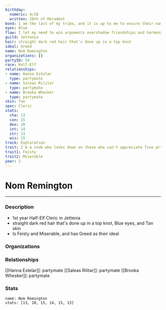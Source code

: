 ```yaml
---
birthday:
  numeric: 4/28
  written: 28th of Moradent
bond: I am the last of my tribe, and it is up to me to ensure their names enter legend.
eyes: Blue
flaw: I let my need to win arguments overshadow friendships and harmony.
guild: Jettenia
hair: straight dark red hair that's done up in a top knot
ideal: Greed
name: Nom Remington
organizations: []
partyID: 54
race: Half-Elf
relationships:
- name: Hanna Estelar
  type: partymate
- name: Saleas Rilitar
  type: partymate
- name: Brooka Whesker
  type: partymate
skin: Tan
spec: Cleric
stats:
  cha: 13
  con: 15
  dex: 10
  int: 14
  str: 13
  wis: 15
track: Exploration
trait: I'm a snob who looks down on those who can't appreciate fine art.
trait1: Feisty
trait2: Miserable
year: 1
---
```

# Nom Remington
---
### Description
- 1st year Half-Elf Cleric in Jettenia
- straight dark red hair that's done up in a top knot, Blue eyes, and Tan skin
- Is Feisty and Miserable, and has Greed as their ideal

### Organizations
### Relationships
[[Hanna Estelar]]: partymate
[[Saleas Rilitar]]: partymate
[[Brooka Whesker]]: partymate
### Stats
```statblock
name: Nom Remington
stats: [13, 10, 15, 14, 15, 13]
```